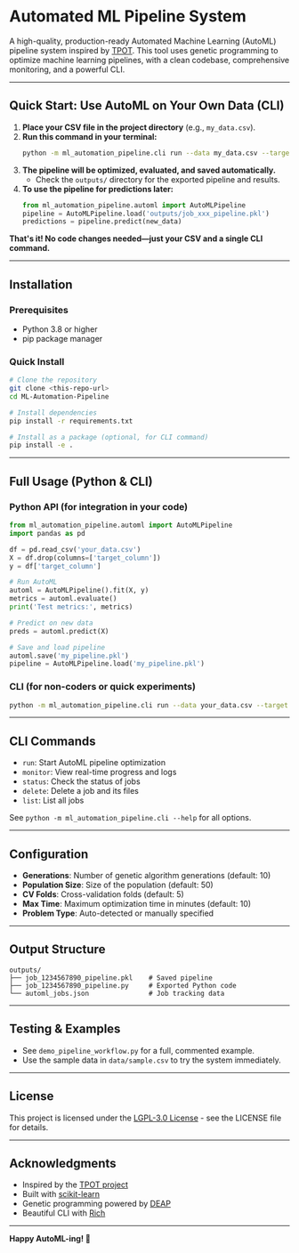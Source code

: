 # Automated ML Pipeline System

A high-quality, production-ready Automated Machine Learning (AutoML) pipeline system inspired by [TPOT](https://github.com/EpistasisLab/tpot). This tool uses genetic programming to optimize machine learning pipelines, with a clean codebase, comprehensive monitoring, and a powerful CLI.

---

##  Quick Start: Use AutoML on Your Own Data (CLI)

1. **Place your CSV file in the project directory** (e.g., `my_data.csv`).
2. **Run this command in your terminal:**
   ```bash
   python -m ml_automation_pipeline.cli run --data my_data.csv --target target_column
   ```
3. **The pipeline will be optimized, evaluated, and saved automatically.**
   - Check the `outputs/` directory for the exported pipeline and results.
4. **To use the pipeline for predictions later:**
   ```python
   from ml_automation_pipeline.automl import AutoMLPipeline
   pipeline = AutoMLPipeline.load('outputs/job_xxx_pipeline.pkl')
   predictions = pipeline.predict(new_data)
   ```

**That's it! No code changes needed—just your CSV and a single CLI command.**

---

##  Installation

### Prerequisites
- Python 3.8 or higher
- pip package manager

### Quick Install
```bash
# Clone the repository
git clone <this-repo-url>
cd ML-Automation-Pipeline

# Install dependencies
pip install -r requirements.txt

# Install as a package (optional, for CLI command)
pip install -e .
```

---

##  Full Usage (Python & CLI)

### Python API (for integration in your code)
```python
from ml_automation_pipeline.automl import AutoMLPipeline
import pandas as pd

df = pd.read_csv('your_data.csv')
X = df.drop(columns=['target_column'])
y = df['target_column']

# Run AutoML
automl = AutoMLPipeline().fit(X, y)
metrics = automl.evaluate()
print('Test metrics:', metrics)

# Predict on new data
preds = automl.predict(X)

# Save and load pipeline
automl.save('my_pipeline.pkl')
pipeline = AutoMLPipeline.load('my_pipeline.pkl')
```

### CLI (for non-coders or quick experiments)
```bash
python -m ml_automation_pipeline.cli run --data your_data.csv --target target_column
```

---

##  CLI Commands

- `run`: Start AutoML pipeline optimization
- `monitor`: View real-time progress and logs
- `status`: Check the status of jobs
- `delete`: Delete a job and its files
- `list`: List all jobs

See `python -m ml_automation_pipeline.cli --help` for all options.

---

##  Configuration

- **Generations**: Number of genetic algorithm generations (default: 10)
- **Population Size**: Size of the population (default: 50)
- **CV Folds**: Cross-validation folds (default: 5)
- **Max Time**: Maximum optimization time in minutes (default: 10)
- **Problem Type**: Auto-detected or manually specified

---

##  Output Structure

```
outputs/
├── job_1234567890_pipeline.pkl    # Saved pipeline
├── job_1234567890_pipeline.py     # Exported Python code
└── automl_jobs.json               # Job tracking data
```

---

##  Testing & Examples

- See `demo_pipeline_workflow.py` for a full, commented example.
- Use the sample data in `data/sample.csv` to try the system immediately.

---

##  License

This project is licensed under the [LGPL-3.0 License](https://www.gnu.org/licenses/lgpl-3.0.html) - see the LICENSE file for details.

---

##  Acknowledgments
- Inspired by the [TPOT project](https://github.com/EpistasisLab/tpot)
- Built with [scikit-learn](https://scikit-learn.org/)
- Genetic programming powered by [DEAP](https://deap.readthedocs.io/)
- Beautiful CLI with [Rich](https://rich.readthedocs.io/)

---

**Happy AutoML-ing! 🚀** 
